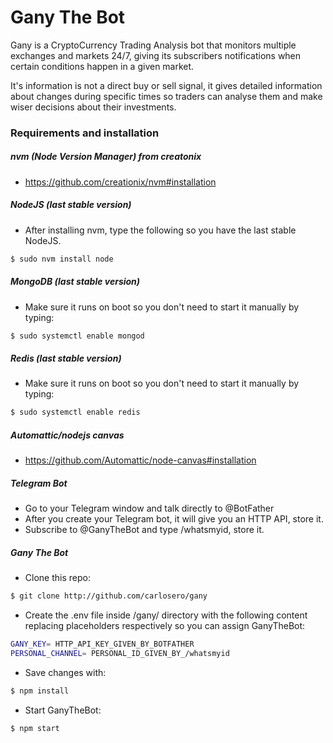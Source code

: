 # Gany The Bot


Gany is a CryptoCurrency Trading Analysis bot that monitors multiple exchanges and markets 24/7, giving its subscribers notifications when certain conditions happen in a given market.

It's information is not a direct buy or sell signal, it gives detailed information about changes during specific times so traders can analyse them and make wiser decisions about their investments.


### Requirements and installation

##### nvm (Node Version Manager) from creatonix

- https://github.com/creationix/nvm#installation

##### NodeJS (last stable version)

- After installing nvm, type the following so you have the last stable NodeJS.
```sh
$ sudo nvm install node
```

##### MongoDB (last stable version)

- Make sure it runs on boot so you don't need to start it manually by typing:
```sh
$ sudo systemctl enable mongod
```

##### Redis (last stable version)

- Make sure it runs on boot so you don't need to start it manually by typing:
```sh
$ sudo systemctl enable redis
```

##### Automattic/nodejs canvas

- https://github.com/Automattic/node-canvas#installation

##### Telegram Bot

- Go to your Telegram window and talk directly to @BotFather
- After you create your Telegram bot, it will give you an HTTP API, store it.
- Subscribe to @GanyTheBot and type /whatsmyid, store it.

##### Gany The Bot

- Clone this repo:
```sh
$ git clone http://github.com/carlosero/gany
```
- Create the .env file inside /gany/ directory with the following content replacing placeholders respectively so you can assign GanyTheBot:

```sh
GANY_KEY= HTTP_API_KEY_GIVEN_BY_BOTFATHER
PERSONAL_CHANNEL= PERSONAL_ID_GIVEN_BY_/whatsmyid
```

- Save changes with:
```sh
$ npm install
```

- Start GanyTheBot:
```sh
$ npm start
```